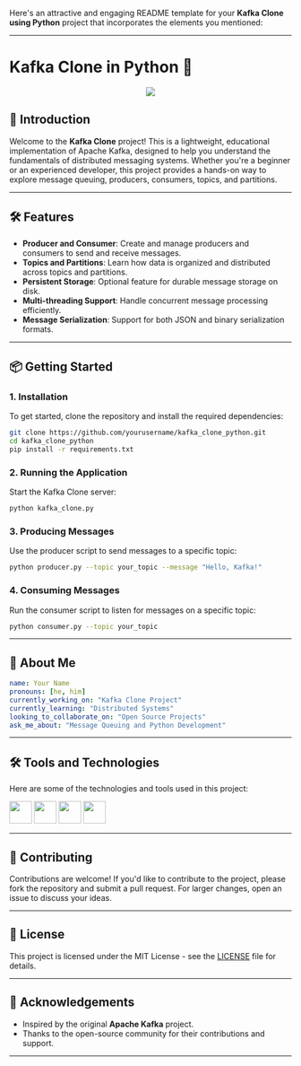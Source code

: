 Here's an attractive and engaging README template for your **Kafka Clone using Python** project that incorporates the elements you mentioned:

---

# Kafka Clone in Python 🐍

<p align="center">
  <img src="https://capsule-render.vercel.app/api?text=Kafka%20Clone%20in%20Python%20📦&animation=fadeIn&type=waving&color=gradient&height=100"/>
</p>

## 🚀 Introduction

Welcome to the **Kafka Clone** project! This is a lightweight, educational implementation of Apache Kafka, designed to help you understand the fundamentals of distributed messaging systems. Whether you're a beginner or an experienced developer, this project provides a hands-on way to explore message queuing, producers, consumers, topics, and partitions.

---

## 🛠️ Features

- **Producer and Consumer**: Create and manage producers and consumers to send and receive messages.
- **Topics and Partitions**: Learn how data is organized and distributed across topics and partitions.
- **Persistent Storage**: Optional feature for durable message storage on disk.
- **Multi-threading Support**: Handle concurrent message processing efficiently.
- **Message Serialization**: Support for both JSON and binary serialization formats.

---

## 📦 Getting Started

### 1. Installation

To get started, clone the repository and install the required dependencies:

```bash
git clone https://github.com/yourusername/kafka_clone_python.git
cd kafka_clone_python
pip install -r requirements.txt
```

### 2. Running the Application

Start the Kafka Clone server:

```bash
python kafka_clone.py
```

### 3. Producing Messages

Use the producer script to send messages to a specific topic:

```bash
python producer.py --topic your_topic --message "Hello, Kafka!"
```

### 4. Consuming Messages

Run the consumer script to listen for messages on a specific topic:

```bash
python consumer.py --topic your_topic
```

---

## 👤 About Me

```yaml
name: Your Name
pronouns: [he, him]
currently_working_on: "Kafka Clone Project"
currently_learning: "Distributed Systems"
looking_to_collaborate_on: "Open Source Projects"
ask_me_about: "Message Queuing and Python Development"
```

---

## 🛠️ Tools and Technologies

Here are some of the technologies and tools used in this project:

<p>
  <img height="40" src="https://cdn.jsdelivr.net/gh/devicons/devicon/icons/python/python-original.svg" />
  <img height="40" src="https://cdn.jsdelivr.net/gh/devicons/devicon/icons/json/json-original.svg" />
  <img height="40" src="https://cdn.jsdelivr.net/gh/devicons/devicon/icons/git/git-original.svg" />
  <img height="40" src="https://cdn.jsdelivr.net/gh/devicons/devicon/icons/linux/linux-original.svg" />
</p>

---

## 🤝 Contributing

Contributions are welcome! If you'd like to contribute to the project, please fork the repository and submit a pull request. For larger changes, open an issue to discuss your ideas.

---

## 📄 License

This project is licensed under the MIT License - see the [LICENSE](LICENSE) file for details.

---

## 🌟 Acknowledgements

- Inspired by the original **Apache Kafka** project.
- Thanks to the open-source community for their contributions and support.

---
